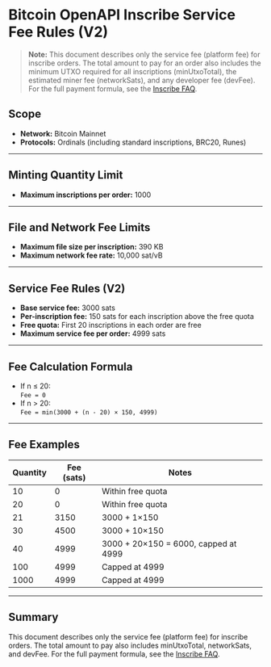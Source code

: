 # Bitcoin OpenAPI Inscribe Service Fee Rules (V2)

> **Note:**
> This document describes only the service fee (platform fee) for inscribe orders. The total amount to pay for an order also includes the minimum UTXO required for all inscriptions (minUtxoTotal), the estimated miner fee (networkSats), and any developer fee (devFee). For the full payment formula, see the [Inscribe FAQ](./inscribe-faq.md).

## Scope

- **Network:** Bitcoin Mainnet
- **Protocols:** Ordinals (including standard inscriptions, BRC20, Runes)

---

## Minting Quantity Limit

- **Maximum inscriptions per order:** 1000

---

## File and Network Fee Limits

- **Maximum file size per inscription:** 390 KB
- **Maximum network fee rate:** 10,000 sat/vB

---

## Service Fee Rules (V2)

- **Base service fee:** 3000 sats
- **Per-inscription fee:** 150 sats for each inscription above the free quota
- **Free quota:** First 20 inscriptions in each order are free
- **Maximum service fee per order:** 4999 sats

---

## Fee Calculation Formula

- If n ≤ 20:  
  `Fee = 0`
- If n > 20:  
  `Fee = min(3000 + (n - 20) × 150, 4999)`

---

## Fee Examples

| Quantity | Fee (sats) | Notes                                 |
|----------|------------|---------------------------------------|
| 10       | 0          | Within free quota                     |
| 20       | 0          | Within free quota                     |
| 21       | 3150       | 3000 + 1×150                          |
| 30       | 4500       | 3000 + 10×150                         |
| 40       | 4999       | 3000 + 20×150 = 6000, capped at 4999  |
| 100      | 4999       | Capped at 4999                        |
| 1000     | 4999       | Capped at 4999                        |

---

## Summary

This document describes only the service fee (platform fee) for inscribe orders. The total amount to pay also includes minUtxoTotal, networkSats, and devFee. For the full payment formula, see the [Inscribe FAQ](./inscribe-faq.md).